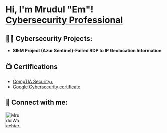 <h1>Hi, I'm Mrudul "Em"! <br/><a href="https://github.com/Mrudul-Waechter"> <a href="https://www.linkedin.com/in/mrudulwaechter/">Cybersecurity Professional</a>
<h2>👨‍💻 Cybersecurity Projects:</h2>

- <b>SIEM Project (Azur Sentinel)-Failed RDP to IP Geolocation Information</b>


<h2>📺 Certifications </h2>

- [CompTIA Security+](https://imgur.com/a/SSZQ7CE)
- [Google Cybersecurity certificate](linkedin.com/in/mrudulwaechter/details/certifications/edit/forms/385943620/?profileFormEntryPoint=PROFILE_SECTION)
  

<h2> 🤳 Connect with me:</h2>

[<img align="left" alt="MrudulWaechter | LinkedIn" width="50px" src="https://cdn.jsdelivr.net/npm/simple-icons@v3/icons/linkedin.svg" />](www.linkedin.com/in/mrudulwaechter)
